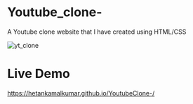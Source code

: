 # Youtube_clone-

A Youtube clone website that I have created using HTML/CSS

![yt_clone](https://user-images.githubusercontent.com/87714812/185811944-ef502896-ef04-4e3d-9166-129488d65572.jpg)

# Live Demo 

https://hetankamalkumar.github.io/YoutubeClone-/
